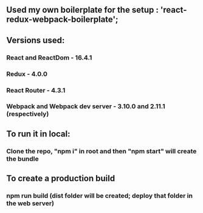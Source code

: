 
## Used my own boilerplate for the setup : 'react-redux-webpack-boilerplate'; 
## Versions used:
### React and ReactDom - 16.4.1
### Redux - 4.0.0
### React Router - 4.3.1
### Webpack and Webpack dev server - 3.10.0 and 2.11.1 (respectively)


## To run it in local:
### Clone the repo, "npm i" in root and then "npm start" will create the bundle

## To create a production build 
### npm run build (dist folder will be created; deploy that folder in the web server)
